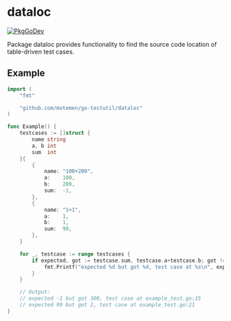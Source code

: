 # dataloc

[![PkgGoDev](https://pkg.go.dev/badge/github.com/motemen/go-testutil/dataloc)](https://pkg.go.dev/github.com/motemen/go-testutil/dataloc)

Package dataloc provides functionality to find the source code location of table-driven test cases.

## Example

~~~go
import (
	"fmt"

	"github.com/motemen/go-testutil/dataloc"
)

func Example() {
	testcases := []struct {
		name string
		a, b int
		sum  int
	}{
		{
			name: "100+200",
			a:    100,
			b:    200,
			sum:  -1,
		},
		{
			name: "1+1",
			a:    1,
			b:    1,
			sum:  99,
		},
	}

	for _, testcase := range testcases {
		if expected, got := testcase.sum, testcase.a+testcase.b; got != expected {
			fmt.Printf("expected %d but got %d, test case at %s\n", expected, got, dataloc.L(testcase.name))
		}
	}

	// Output:
	// expected -1 but got 300, test case at example_test.go:15
	// expected 99 but got 2, test case at example_test.go:21
}
~~~

